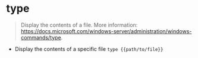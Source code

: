 # type
> Display the contents of a file.
> More information: <https://docs.microsoft.com/windows-server/administration/windows-commands/type>.

- Display the contents of a specific file
`type {{path/to/file}}`
